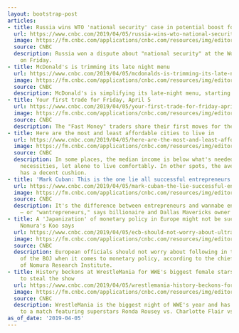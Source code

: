 ```yaml
---
layout: bootstrap-post
articles:
- title: Russia wins WTO 'national security' case in potential boost for Trump
  url: https://www.cnbc.com/2019/04/05/russia-wins-wto-national-security-case-in-potential-boost-for-trump.html
  image: https://fm.cnbc.com/applications/cnbc.com/resources/img/editorial/2018/11/30/105602345-1543593337615rts289oj.1910x1000.jpg
  source: CNBC
  description: Russia won a dispute about "national security" at the World Trade Organization
    on Friday.
- title: McDonald's is trimming its late night menu
  url: https://www.cnbc.com/2019/04/05/mcdonalds-is-trimming-its-late-night-menu.html
  image: https://fm.cnbc.com/applications/cnbc.com/resources/img/editorial/2019/04/05/105835400-1554465893594gettyimages-1090890200.1910x1000.jpeg
  source: CNBC
  description: McDonald's is simplifying its late-night menu, starting April 30.
- title: Your first trade for Friday, April 5
  url: https://www.cnbc.com/2019/04/05/your-first-trade-for-friday-april-5.html
  image: https://fm.cnbc.com/applications/cnbc.com/resources/img/editorial/2017/01/27/104245575-final-trade-logo.1910x1000.jpg
  source: CNBC
  description: The "Fast Money" traders share their first moves for the market open.
- title: Here are the most and least affordable cities to live in
  url: https://www.cnbc.com/2019/04/05/here-are-the-most-and-least-affordable-cities-to-live-in.html
  image: https://fm.cnbc.com/applications/cnbc.com/resources/img/editorial/2018/05/12/105203759-Webp.net-resizeimage_4.1910x1000.jpg
  source: CNBC
  description: In some places, the median income is below what's needed to pay for
    necessities, let alone to live comfortably. In other spots, the average household
    has a decent cushion.
- title: 'Mark Cuban: This is the one lie all successful entrepreneurs tell'
  url: https://www.cnbc.com/2019/04/05/mark-cuban-the-lie-successful-entrepreneurs-tell-themselves.html
  image: https://fm.cnbc.com/applications/cnbc.com/resources/img/editorial/2019/03/18/105799901-1552925702277gettyimages-1126310196.1910x1000.jpeg
  source: CNBC
  description: It's the difference between entrepreneurs and wannabe entrepreneurs
    — or "wantrepreneurs," says billionaire and Dallas Mavericks owner Mark Cuban.
- title: A 'Japanization' of monetary policy in Europe might not be such a bad thing,
    Nomura's Koo says
  url: https://www.cnbc.com/2019/04/05/ecb-should-not-worry-about-ultra-low-interest-rates-nomuras-koo-says.html
  image: https://fm.cnbc.com/applications/cnbc.com/resources/img/editorial/2019/04/05/105835533-1554469880366draghikuroda.1910x1000.jpg
  source: CNBC
  description: European officials should not worry about following in the footsteps
    of the BOJ when it comes to monetary policy, according to the chief economist
    of Nomura Research Institute.
- title: History beckons at WrestleMania for WWE's biggest female stars who promise
    to steal the show
  url: https://www.cnbc.com/2019/04/05/wrestlemania-history-beckons-for-wwes-biggest-female-stars.html
  image: https://fm.cnbc.com/applications/cnbc.com/resources/img/editorial/2019/04/05/105835541-1554469890771gettyimages-643915264.1910x1000.jpg
  source: CNBC
  description: WrestleMania is the biggest night of WWE's year and has been building
    to a match featuring superstars Ronda Rousey vs. Charlotte Flair vs. Becky Lynch.
as_of_date: '2019-04-05'
---
```



